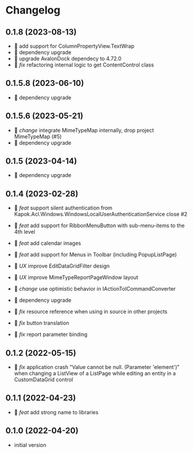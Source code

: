 # Changelog

## 0.1.8 (2023-08-13)

- :tada: add support for ColumnPropertyView.TextWrap
- :rocket: dependency upgrade
- :rocket: upgrade AvalonDock dependecy to 4.72.0
- :bug: *fix* refactoring internal logic to get ContentControl class

## 0.1.5.8 (2023-06-10)

- :rocket: dependency upgrade

## 0.1.5.6 (2023-05-21)

- :rocket: *change* integrate MimeTypeMap internally, drop project MimeTypeMap (#5)
- :rocket: dependency upgrade

## 0.1.5 (2023-04-14)

- :rocket: dependency upgrade

## 0.1.4 (2023-02-28)

- :tada: *feat* support silent authentication from Kapok.Acl.Windows.WindowsLocalUserAuthenticationService close #2
- :tada: *feat* add support for RibbonMenuButton with sub-menu-items to the 4th level
- :tada: *feat* add calendar images
- :tada: *feat* add support for Menus in Toolbar (including PopupListPage)

- :dizzy: *UX* improve EditDataGridFilter design
- :dizzy: *UX* improve MimeTypeReportPageWindow layout

- :rocket: *change* use optimistic behavior in IActionToICommandConverter
- :rocket: dependency upgrade

- :bug: *fix* resource reference when using in source in other projects
- :bug: *fix* button translation
- :bug: *fix* report parameter binding

## 0.1.2 (2022-05-15)

- :bug: *fix* application crash "Value cannot be null. (Parameter 'element')" when changing a ListView of a ListPage while editing an entity in a CustomDataGrid control

## 0.1.1 (2022-04-23)

- :tada: *feat* add strong name to libraries

## 0.1.0 (2022-04-20)

- initial version
